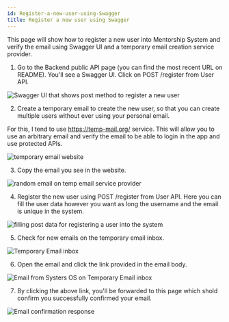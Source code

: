 ```yaml
---
id: Register-a-new-user-using-Swagger
title: Register a new user using Swagger
---
```

This page will show how to register a new user into Mentorship System and verify the email using Swagger UI and a temporary email creation service provider.

1. Go to the Backend public API page (you can find the most recent URL on README). You'll see a Swagger UI. Click on POST /register from User API.

![Swagger UI that shows post method to register a new user](https://user-images.githubusercontent.com/11148726/50458627-68b75f80-095c-11e9-92c6-27977f64d4e3.png)

2. Create a temporary email to create the new user, so that you can create multiple users without ever using your personal email.

For this, I tend to use https://temp-mail.org/ service. This will allow you to use an arbitrary email and verify the email to be able to login in the app and use protected APIs.

![temporary email website](https://user-images.githubusercontent.com/11148726/50458672-c51a7f00-095c-11e9-9ea8-179259ff197d.png)

3. Copy the email you see in the website.

![random email on temp email service provider](https://user-images.githubusercontent.com/11148726/50458746-77524680-095d-11e9-9ce2-cb615b09595e.png)

4. Register the new user using POST /register from User API. Here you can fill the user data however you want as long the username and the email is unique in the system.

![filling post data for registering a user  into the system](https://user-images.githubusercontent.com/11148726/50458719-3823f580-095d-11e9-9a00-9c14ebedf517.png)

5. Check for new emails on the temporary email inbox.

![Temporary Email inbox](https://user-images.githubusercontent.com/11148726/50458746-77524680-095d-11e9-9ce2-cb615b09595e.png)

6. Open the email and click the link provided in the email body.

![Email from Systers OS on Temporary Email inbox](https://user-images.githubusercontent.com/11148726/50458758-8c2eda00-095d-11e9-835a-49f7633a45e8.png)

7. By clicking the above link, you'll be forwarded to this page which shold confirm you successfully confirmed your email.

![Email confirmation response](https://user-images.githubusercontent.com/11148726/50458775-a49ef480-095d-11e9-9e48-b10160f74b05.png)